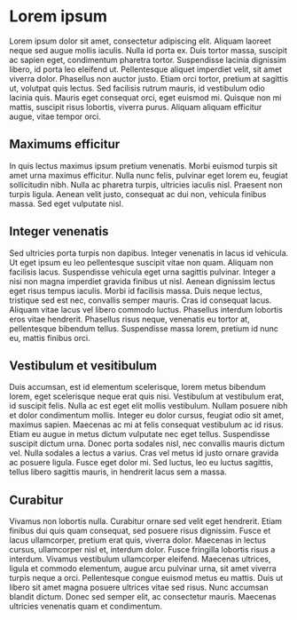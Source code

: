 # Lorem ipsum 
Lorem ipsum dolor sit amet, consectetur adipiscing elit. Aliquam laoreet neque sed augue mollis iaculis. Nulla id porta ex. Duis tortor massa, suscipit ac sapien eget, condimentum pharetra tortor. Suspendisse lacinia dignissim libero, id porta leo eleifend ut. Pellentesque aliquet imperdiet velit, sit amet viverra dolor. Phasellus non auctor justo. Etiam orci tortor, pretium at sagittis ut, volutpat quis lectus. Sed facilisis rutrum mauris, id vestibulum odio lacinia quis. Mauris eget consequat orci, eget euismod mi. Quisque non mi mattis, suscipit risus lobortis, viverra purus. Aliquam aliquam efficitur augue, vitae tempor orci.
## Maximums efficitur
In quis lectus maximus ipsum pretium venenatis. Morbi euismod turpis sit amet urna maximus efficitur. Nulla nunc felis, pulvinar eget lorem eu, feugiat sollicitudin nibh. Nulla ac pharetra turpis, ultricies iaculis nisl. Praesent non turpis ligula. Aenean velit justo, consequat ac dui non, vehicula finibus massa. Sed eget vulputate nisl.
## Integer venenatis
Sed ultricies porta turpis non dapibus. Integer venenatis in lacus id vehicula. Ut eget ipsum eu leo pellentesque suscipit vitae non quam. Aliquam non facilisis lacus. Suspendisse vehicula eget urna sagittis pulvinar. Integer a nisi non magna imperdiet gravida finibus ut nisl. Aenean dignissim lectus eget risus tempus iaculis. Morbi id facilisis massa. Duis neque lectus, tristique sed est nec, convallis semper mauris. Cras id consequat lacus. Aliquam vitae lacus vel libero commodo luctus. Phasellus interdum lobortis eros vitae hendrerit. Phasellus risus neque, venenatis eu tortor at, pellentesque bibendum tellus. Suspendisse massa lorem, pretium id nunc eu, mattis finibus orci.
## Vestibulum et vesitibulum
Duis accumsan, est id elementum scelerisque, lorem metus bibendum lorem, eget scelerisque neque erat quis nisi. Vestibulum at vestibulum erat, id suscipit felis. Nulla ac est eget elit mollis vestibulum. Nullam posuere nibh et dolor condimentum mollis. Integer eu dolor cursus, feugiat odio sit amet, maximus sapien. Maecenas ac mi at felis consequat vestibulum ac id risus. Etiam eu augue in metus dictum vulputate nec eget tellus. Suspendisse suscipit dictum urna. Donec porta sodales nisl, nec convallis mauris dictum vel. Nulla sodales a lectus a varius. Cras vel metus id justo ornare gravida ac posuere ligula. Fusce eget dolor mi. Sed luctus, leo eu luctus sagittis, tellus libero sagittis mauris, in hendrerit lacus sem a massa.
## Curabitur
Vivamus non lobortis nulla. Curabitur ornare sed velit eget hendrerit. Etiam finibus dui quis quam consequat, sed posuere risus dignissim. Fusce et lacus ullamcorper, pretium erat quis, viverra dolor. Maecenas in lectus cursus, ullamcorper nisl et, interdum dolor. Fusce fringilla lobortis risus a interdum. Vivamus vestibulum ullamcorper eleifend. Maecenas ultrices, ligula et commodo elementum, augue arcu pulvinar urna, sit amet viverra turpis neque a orci. Pellentesque congue euismod metus eu mattis. Duis ut libero sit amet magna posuere ultrices vitae sed risus. Nunc accumsan blandit dictum. Donec sed semper elit, ac consectetur mauris. Maecenas ultricies venenatis quam et condimentum.